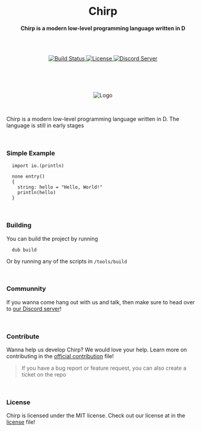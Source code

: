 <h1 align="center">Chirp</h1>

<div align="center">
  <strong>Chirp is a modern low-level programming language written in D</strong>

  <br><br>

  <!-- Source for new image: https://shields.io/category/build -->
  <a href="https://travis-ci.org/binkiklou/Chirp">
    <img src="https://img.shields.io/travis/Dmunch04/Chirp/master.svg?style=for-the-badge" alt="Build Status" />
  </a>

  <a href="https://github.com/binkiklou/Chirp/blob/master/LICENSE">
    <img src="https://img.shields.io/github/license/Dmunch04/Chirp.svg?style=for-the-badge" alt="License" />
  </a>

  <a href="https://discord.gg/8EeVJaS">
    <img src="https://img.shields.io/discord/584797314695299112?label=Chirp%20Discord&style=for-the-badge" alt="Discord Server" />
  </a>
</div>

<br><br><br>

<p align="center">
  <img src="https://camo.githubusercontent.com/641f171b8217bb22d5951086a25c7c7a037a106c/68747470733a2f2f63646e2e646973636f72646170702e636f6d2f6174746163686d656e74732f3530363135323839363631383935343831322f3538323035313338303737373435313534312f4368697270536d616c6c49636f6e2e706e67" alt="Logo">
</p>

<br>

Chirp is a modern low-level programming language written in D. The language is still in early stages

<br>

### Simple Example

```chirp
  import io.(println)

  none entry()
  {
    string: hello = "Hello, World!"
    println(hello)
  }
```

<br>

### Building

You can build the project by running
```
  dub build
```
Or by running any of the scripts in `/tools/build`

<br>

### Communnity

If you wanna come hang out with us and talk, then make sure to head over to [our Discord server](https://discord.gg/QX6dd4N)!

<br>

### Contribute

Wanna help us develop Chirp? We would love your help.
Learn more on contributing in the [official contribution](CONTRIBUTING.md) file!

> If you have a bug report or feature request, you can also create a ticket on the repo

<br>

### License

Chirp is licensed under the MIT license. Check out our license at in the [license](LICENSE) file!
